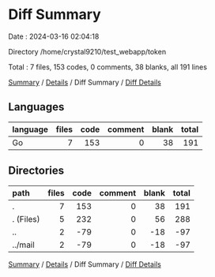 # Diff Summary

Date : 2024-03-16 02:04:18

Directory /home/crystal9210/test_webapp/token

Total : 7 files,  153 codes, 0 comments, 38 blanks, all 191 lines

[Summary](results.md) / [Details](details.md) / Diff Summary / [Diff Details](diff-details.md)

## Languages
| language | files | code | comment | blank | total |
| :--- | ---: | ---: | ---: | ---: | ---: |
| Go | 7 | 153 | 0 | 38 | 191 |

## Directories
| path | files | code | comment | blank | total |
| :--- | ---: | ---: | ---: | ---: | ---: |
| . | 7 | 153 | 0 | 38 | 191 |
| . (Files) | 5 | 232 | 0 | 56 | 288 |
| .. | 2 | -79 | 0 | -18 | -97 |
| ../mail | 2 | -79 | 0 | -18 | -97 |

[Summary](results.md) / [Details](details.md) / Diff Summary / [Diff Details](diff-details.md)